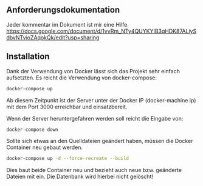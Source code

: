 ## Anforderungsdokumentation ##

Jeder kommentar im Dokument ist mir eine Hilfe.
https://docs.google.com/document/d/1vvRm_NTy4QUYKYIB3qHDK87ALiySdbvNTvioZAqokQk/edit?usp=sharing


## Installation ## 

Dank der Verwendung von Docker lässt sich das Projekt sehr einfach aufsetzten. Es reicht die Verwendung von docker-compose:

```bash
docker-compose up
```

Ab diesem Zeitpunkt ist der Server unter der Docker IP (docker-machine ip) mit dem Port 3000 erreichbar und einsatzbereit.

Wenn der Server heruntergefahren werden soll reicht die Eingabe von:

```bash
docker-compose down
```

Sollte sich etwas an den Quelldateien geändert haben, müssen die Docker Container neu gebaut werden. 

```bash
docker-compose up -d --force-recreate --build
```

Dies baut beide Container neu und bezieht auch neue bzw. geänderte Dateien mit ein.
Die Datenbank wird hierbei nicht gelöscht!

